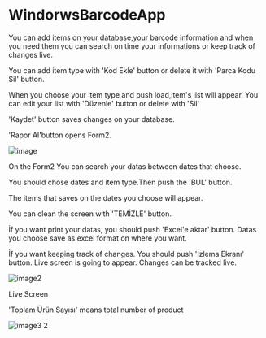# WindorwsBarcodeApp
You can add items on your database,your barcode information and when you need them you can search on time 
your informations or keep track of changes live.

You can add item type with 'Kod Ekle' button or delete it with 'Parca Kodu Sil' button.

When you choose your item type and push load,item's list will appear. You can edit your list with 'Düzenle' button or delete with 'Sil'

'Kaydet' button saves changes on your database.

'Rapor Al'button opens Form2. 

![image](https://user-images.githubusercontent.com/41550105/48911249-6193c200-ee83-11e8-8306-a2d8cfd0d7db.png)

On the Form2 You can search your datas between dates that choose.

You should chose dates and item type.Then push the 'BUL' button.

The items that saves on the dates you choose will appear. 

You can clean the screen with 'TEMİZLE' button.

İf you want print your datas, you should  push 'Excel'e aktar' button. Datas you choose save as excel format  on where you want.

İf you want keeping track of changes. You should push 'İzlema Ekranı' button. Live screen is going to appear. 
Changes can be tracked live.

![image2](https://user-images.githubusercontent.com/41550105/48911292-7e2ffa00-ee83-11e8-8e83-8cf8637a586d.png)


Live Screen

'Toplam Ürün Sayısı' means total number of product 

![image3 2](https://user-images.githubusercontent.com/41550105/48911300-86883500-ee83-11e8-81f6-36b541dede07.png)



